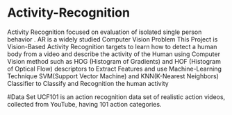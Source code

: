 # Activity-Recognition
Activity Recognition focused on evaluation of isolated single person behavior . 
AR is a widely studied Computer Vision Problem
This Project is Vision-Based Activity Recognition targets to learn how to detect a human body from a video and describe the activity of the Human using Computer Vision method such as HOG (Histogram of Gradients) and HOF (Histogram of Optical Flow) descriptors to Extract Features and use Machine-Learning Technique SVM(Support Vector Machine) and KNN(K-Nearest Neighbors) Classifier to Classify and Recognition the human activity

#Data Set
UCF101 is an action recognition data set of realistic action videos, collected from YouTube, having 101 action categories.
